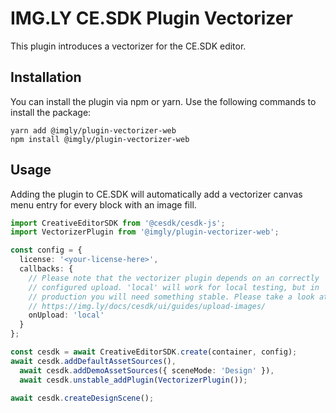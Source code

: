 # IMG.LY CE.SDK Plugin Vectorizer

This plugin introduces a vectorizer for the CE.SDK editor.

## Installation

You can install the plugin via npm or yarn. Use the following commands to install the package:

```
yarn add @imgly/plugin-vectorizer-web
npm install @imgly/plugin-vectorizer-web
```

## Usage

Adding the plugin to CE.SDK will automatically add a vectorizer
canvas menu entry for every block with an image fill.

```typescript
import CreativeEditorSDK from '@cesdk/cesdk-js';
import VectorizerPlugin from '@imgly/plugin-vectorizer-web';

const config = {
  license: '<your-license-here>',
  callbacks: {
    // Please note that the vectorizer plugin depends on an correctly
    // configured upload. 'local' will work for local testing, but in
    // production you will need something stable. Please take a look at:
    // https://img.ly/docs/cesdk/ui/guides/upload-images/
    onUpload: 'local'
  }
};

const cesdk = await CreativeEditorSDK.create(container, config);
await cesdk.addDefaultAssetSources(),
  await cesdk.addDemoAssetSources({ sceneMode: 'Design' }),
  await cesdk.unstable_addPlugin(VectorizerPlugin());

await cesdk.createDesignScene();
```
